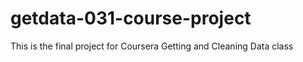 # getdata-031-course-project
This is the final project for Coursera Getting and Cleaning Data class
